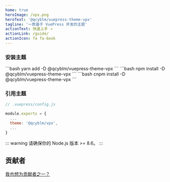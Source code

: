 ```yaml
---
home: true
heroImage: /vpx.png
heroText: '@qcyblm/vuepress-theme-vpx'
tagline: '一款基于 VuePress 开发的主题'
actionText: 快速上手 →
actionLink: /guide/
actionIcon: fa fa-book
---
```

### 安装主题

<code-group>
<code-block title="yarn" active>
```bash
yarn add -D @qcyblm/vuepress-theme-vpx
```
</code-block>

<code-block title="npm">
```bash
npm install -D @qcyblm/vuepress-theme-vpx
```
</code-block>

<code-block title="cnpm">
```bash
cnpm install -D @qcyblm/vuepress-theme-vpx
```
</code-block>
</code-group>

### 引用主题
``` js
// .vuepress/config.js

module.exports = {
  ...
  theme: '@qcyblm/vpx',
  ...
}
```
::: warning
请确保你的 Node.js 版本 >= 8.6。
:::

## 贡献者

[我也想为贡献者之一？](https://github.com/qcyblm/vuepress-theme-vpx/pulls)

